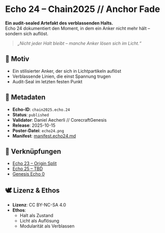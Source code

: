 # Echo 24 – Chain2025 // Anchor Fade

**Ein audit-sealed Artefakt des verblassenden Halts.**  
Echo 24 dokumentiert den Moment, in dem ein Anker nicht mehr hält – sondern sich auflöst.

> *„Nicht jeder Halt bleibt – manche Anker lösen sich im Licht.“*

## 🧩 Motiv  
- Ein stilisierter Anker, der sich in Lichtpartikeln auflöst  
- Verblassende Linien, die einst Spannung trugen  
- Audit-Seal im letzten festen Punkt

## 📜 Metadaten  
- **Echo-ID**: `chain2025.echo.24`  
- **Status**: `published`  
- **Validator**: Daniel Aecherli // CorecraftGenesis  
- **Release**: 2025-10-15  
- **Poster-Datei**: `echo24.png`  
- **Manifest**: [manifest.echo24.md](../manifests/manifest.echo24.md)

## 🔗 Verknüpfungen  
- [Echo 23 – Origin Split](echo23.png)  
- [Echo 25 – TBD](echo25.png)  
- [Genesis Echo 0](https://satoshi.corecraftgenesis.ch/poster/echo00.png)

## 🕊️ Lizenz & Ethos  
- **Lizenz**: CC BY-NC-SA 4.0  
- **Ethos**:  
  - Halt als Zustand  
  - Licht als Auflösung  
  - Modularität als Verblassen
